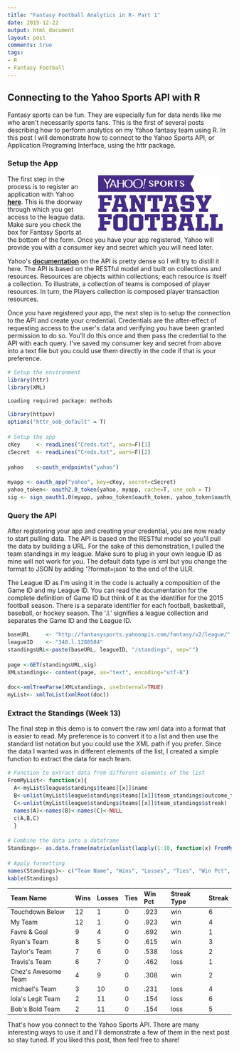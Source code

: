 ```yaml
---
title: "Fantasy Football Analytics in R- Part 1"
date: 2015-12-22
output: html_document
layout: post
comments: true
tags:
- R
- Fantasy Football
---
```




## Connecting to the Yahoo Sports API with R  
Fantasy sports can be fun. They are especially fun for data nerds like me who aren't necessarily sports fans. This is the first of several posts describing how to perform analytics on my Yahoo fantasy team using R. In this post I will demonstrate how to connect to the Yahoo Sports API, or Application Programing Interface, using the httr package.


### Setup the App
<img src="/images/yahoo_sports.png" alt="Yahoo Sports" align="right" width="280" height="125" hspace="20"> The first step in the process is to register an application with Yahoo  **[here](https://developer.yahoo.com/apps/create/)**. This is the doorway through which you get access to the league data.  Make sure you check the box for Fantasy Sports at the bottom of the form. Once you have your app registered, Yahoo will provide you with a consumer key and secret which you will need later.

Yahoo's  **[documentation](https://developer.yahoo.com/fantasysports/guide/)** on the API is pretty dense so I will try to distill it here. The API is based on the RESTful model and built on collections and resources.  Resources are objects within collections; each resource is itself a collection.  To illustrate, a collection of teams is composed of player resources.  In turn, the Players collection is composed player transaction resources.  

Once you have registered your app, the next step is to setup the connection to the API and create your credential. Credentials are the after-effect of requesting access to the user's data and verifying you have been granted permission to do so. You'll do this once and then pass the credential to the API with each query. I've saved my consumer key and secret from above into a text file but you could use them directly in the code if that is your preference. 

```r
# Setup the environment
library(httr)
library(XML)
```

```
Loading required package: methods
```

```r
library(httpuv)
options("httr_oob_default" = T)

# Setup the app
cKey     <- readLines("Creds.txt", warn=F)[1]
cSecret  <- readLines("Creds.txt", warn=F)[2]

yahoo    <-oauth_endpoints("yahoo")

myapp <- oauth_app("yahoo", key=cKey, secret=cSecret)
yahoo_token<- oauth2.0_token(yahoo, myapp, cache=T, use_oob = T)
sig <- sign_oauth1.0(myapp, yahoo_token$oauth_token, yahoo_token$oauth_token_secret)
```

### Query the API  
After registering your app and creating your credential, you are now ready to start pulling data. The API is based on the RESTful model so you'll pull the data by building a URL. For the sake of this demonstration, I pulled the team standings in my league. Make sure to plug in your own league ID as mine will not work for you. The default data type is xml but you change the format to JSON by adding '?format=json' to the end of the ULR. 

The League ID as I'm using it in the code is actually a composition of the Game ID and my League ID. You can read the documentation for the complete definition of Game ID but think of it as the identifier for the 2015 football season.  There is a separate identifier for each football, basketball, baseball, or hockey season. The '.l.' signifies a league collection and separates the Game ID and the League ID. 


```r
baseURL     <- "http://fantasysports.yahooapis.com/fantasy/v2/league/"
leagueID    <- "348.l.1288584"
standingsURL<-paste(baseURL, leagueID, "/standings", sep="")

page <-GET(standingsURL,sig)
XMLstandings<- content(page, as="text", encoding="utf-8")

doc<-xmlTreeParse(XMLstandings, useInternal=TRUE)
myList<- xmlToList(xmlRoot(doc))
```

### Extract the Standings (Week 13)
The final step in this demo is to convert the raw xml data into a format that is easier to read. My preference is to convert it to a list and then use the standard list notation but you could use the XML path if you prefer. Since the data I wanted was in different elements of the list, I created a simple function to extract the data for each team.


```r
# Function to extract data from different elements of the list
FromMyList<- function(x){
  A<-myList$league$standings$teams[[x]]$name
  B<-unlist(myList$league$standings$teams[[x]]$team_standings$outcome_totals)
  C<-unlist(myList$league$standings$teams[[x]]$team_standings$streak)
  names(A)<-names(B)<-names(C)<-NULL
  c(A,B,C)
  }

# Combine the data into a dataframe
Standings<- as.data.frame(matrix(unlist(lapply(1:10, function(x) FromMyList(x))), byrow=T, ncol=7))

# Apply formatting
names(Standings)<- c("Team Name", "Wins", "Losses", "Ties", "Win Pct", "Streak Type", "Streak")
kable(Standings)
```



|Team Name           |Wins |Losses |Ties |Win Pct |Streak Type |Streak |
|:-------------------|:----|:------|:----|:-------|:-----------|:------|
|Touchdown Below     |12   |1      |0    |.923    |win         |6      |
|My Team             |12   |1      |0    |.923    |win         |4      |
|Favre & Goal        |9    |4      |0    |.692    |win         |1      |
|Ryan's Team         |8    |5      |0    |.615    |win         |3      |
|Taylor's Team       |7    |6      |0    |.538    |loss        |2      |
|Travis's Team       |6    |7      |0    |.462    |loss        |1      |
|Chez's Awesome Team |4    |9      |0    |.308    |win         |2      |
|michael's Team      |3    |10     |0    |.231    |loss        |4      |
|lola's Legit Team   |2    |11     |0    |.154    |loss        |6      |
|Bob's Bold Team     |2    |11     |0    |.154    |loss        |5      |
  
  
That's how you connect to the Yahoo Sports API. There are many interesting ways to use it and I'll demonstrate a few of them in the next post so stay tuned.  If you liked this post, then feel free to share!
